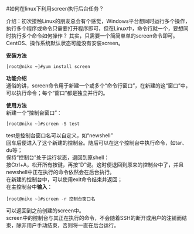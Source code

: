 <!-- --- tag:  云主机 vps screen 进阶  -->


#如何在linux下利用screen执行后台任务？

介绍：初次接触Linux的朋友总会有个感觉，Windows平台想同时运行多个操作，执行多个程序或命令只需要打开程序即可，但在Linux中，命令行就一个，要想同时执行多个命令如何操作？
其实，只需要一个简简单单的screen命令即可。
CentOS、操作系统默认状态可能没有安装screen。


**安装方法**<br>

    [root@niko ~]#yum install screen

**功能介绍**<br>
通俗的讲，screen命令用于新建一个或多个“命令行窗口”，在新建的这“窗口”中，可以执行命令；每个“窗口”都是独立并行的。

**使用方法**<br>
新建一个“控制台窗口”：<br>

    [root@niko ~]#screen -S test 

test是控制台窗口名可以自定义，如“newshell”<br>
回车后便进入了这个新建的控制台。随后可以在这个控制台中执行命令，如tar、du等；<br>
保持“控制台”处于运行状态，退回到原shell：<br>
按Ctrl+A，松开所有按键，再按“D”键。这时便退回到原来的控制台中了，并且newshell中正在执行的命令依然会在后台执行。<br>
在新建的控制台中，可以使用exit命令结束并返回；<br>
在主控制台中**输入**：

    [root@niko ~]#screen -r 控制台窗口名

可以返回到之前创建的screen中。<br>
screen中的控制台与其正在执行的命令，不会随着SSH的断开或用户的注销而结束，除非用户手动结束，否则将一直在后台运行。<br>